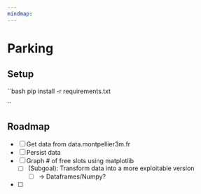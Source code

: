 ```yaml
---
mindmap:
---
```

# Parking

## Setup

``bash
pip install -r requirements.txt

``
## Roadmap
- [ ] Get data from data.montpellier3m.fr
- [ ] Persist data
- [ ] Graph # of free slots using matplotlib
  - [ ] (Subgoal): Transform data into a more exploitable version
    - [ ] -> Dataframes/Numpy?
- [ ] 